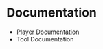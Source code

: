 # Documentation

- [Player Documentation](https://next2d.app/docs/player/index.html)
- Tool Documentation
